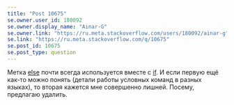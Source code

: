```yaml
---
title: "Post 10675"
se.owner.user_id: 180092
se.owner.display_name: "Ainar-G"
se.owner.link: "https://ru.meta.stackoverflow.com/users/180092/ainar-g"
se.link: "https://ru.meta.stackoverflow.com/q/10675"
se.post_id: 10675
se.post_type: question
---
```


<p>Метка <a href="https://ru.stackoverflow.com/questions/tagged/else" class="post-tag" title="показать вопросы с меткой [else]" rel="tag">else</a> почти всегда используется вместе с <a href="https://ru.stackoverflow.com/questions/tagged/if" class="post-tag" title="показать вопросы с меткой [if]" rel="tag">if</a>.  И если
первую ещё как-то можно понять (детали работы условных команд в разных
языках), то вторая кажется мне совершенно лишней.  Посему, предлагаю
удалить.</p>
